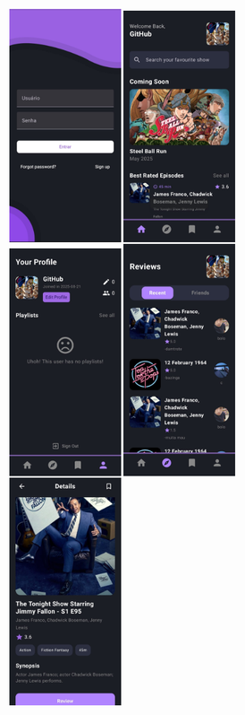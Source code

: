 <p float="left">
  <img src="login.jpg" alt="Login" width="200"/>
<img src="home.jpg" alt="Home" width="200"/>
<img src="profile.jpg" alt="Profile" width="200"/>
<img src="explore.jpg" alt="Explore" width="200"/>
<img src="review.jpg" alt="Review" width="200"/>

</p>
